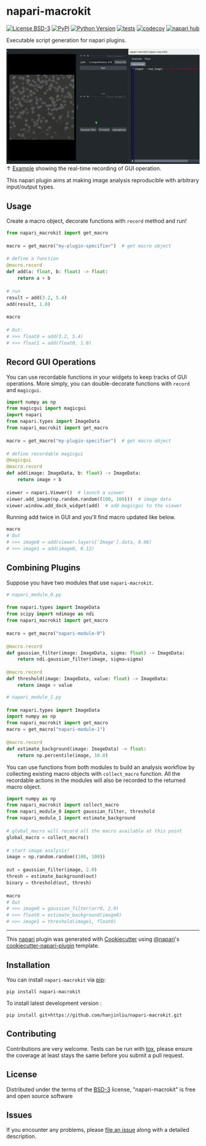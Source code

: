 # napari-macrokit

[![License BSD-3](https://img.shields.io/pypi/l/napari-macrokit.svg?color=green)](https://github.com/hanjinliu/napari-macrokit/raw/main/LICENSE)
[![PyPI](https://img.shields.io/pypi/v/napari-macrokit.svg?color=green)](https://pypi.org/project/napari-macrokit)
[![Python Version](https://img.shields.io/pypi/pyversions/napari-macrokit.svg?color=green)](https://python.org)
[![tests](https://github.com/hanjinliu/napari-macrokit/workflows/tests/badge.svg)](https://github.com/hanjinliu/napari-macrokit/actions)
[![codecov](https://codecov.io/gh/hanjinliu/napari-macrokit/branch/main/graph/badge.svg)](https://codecov.io/gh/hanjinliu/napari-macrokit)
[![napari hub](https://img.shields.io/endpoint?url=https://api.napari-hub.org/shields/napari-macrokit)](https://napari-hub.org/plugins/napari-macrokit)

Executable script generation for napari plugins.

![](images/example.gif)
&uarr; [Example](https://github.com/hanjinliu/napari-macrokit/blob/main/examples/regionprops.py) showing the real-time recording of GUI operation.

This napari plugin aims at making image analysis reproducible with arbitrary input/output types.

## Usage

Create a macro object, decorate functions with `record` method and run!

```python
from napari_macrokit import get_macro

macro = get_macro("my-plugin-specifier")  # get macro object

# define a function
@macro.record
def add(a: float, b: float) -> float:
    return a + b

# run
result = add(3.2, 5.4)
add(result, 1.0)

macro

# Out:
# >>> float0 = add(3.2, 5.4)
# >>> float1 = add(float0, 1.0)
```

## Record GUI Operations

You can use recordable functions in your widgets to keep tracks of GUI operations.
More simply, you can double-decorate functions with `record` and `magicgui`.

```python
import numpy as np
from magicgui import magicgui
import napari
from napari.types import ImageData
from napari_macrokit import get_macro

macro = get_macro("my-plugin-specifier")  # get macro object

# define recordable magicgui
@magicgui
@macro.record
def add(image: ImageData, b: float) -> ImageData:
    return image + b

viewer = napari.Viewer()  # launch a viewer
viewer.add_image(np.random.random((100, 100)))  # image data
viewer.window.add_dock_widget(add)  # add magicgui to the viewer
```

Running add twice in GUI and you'll find macro updated like below.

```python
macro
# Out
# >>> image0 = add(viewer.layers['Image'].data, 0.06)
# >>> image1 = add(image0, 0.12)
```

## Combining Plugins

Suppose you have two modules that use `napari-macrokit`.

```python
# napari_module_0.py

from napari.types import ImageData
from scipy import ndimage as ndi
from napari_macrokit import get_macro

macro = get_macro("napari-module-0")

@macro.record
def gaussian_filter(image: ImageData, sigma: float) -> ImageData:
    return ndi.gaussian_filter(image, sigma=sigma)

@macro.record
def threshold(image: ImageData, value: float) -> ImageData:
    return image > value
```

```python
# napari_module_1.py

from napari.types import ImageData
import numpy as np
from napari_macrokit import get_macro
macro = get_macro("napari-module-1")

@macro.record
def estimate_background(image: ImageData) -> float:
    return np.percentile(image, 10.0)

```

You can use functions from both modules to build an analysis workflow by collecting existing macro objects with `collect_macro` function. All the recordable actions in the modules will also be recorded to the returned macro object.

```python
import numpy as np
from napari_macrokit import collect_macro
from napari_module_0 import gaussian_filter, threshold
from napari_module_1 import estimate_background

# global_macro will record all the macro available at this point
global_macro = collect_macro()

# start image analysis!
image = np.random.random((100, 100))

out = gaussian_filter(image, 2.0)
thresh = estimate_background(out)
binary = threshold(out, thresh)

macro
# Out
# >>> image0 = gaussian_filter(arr0, 2.0)
# >>> float0 = estimate_background(image0)
# >>> image1 = threshold(image1, float0)
```

---------------------------------

This [napari] plugin was generated with [Cookiecutter] using [@napari]'s [cookiecutter-napari-plugin] template.

## Installation

You can install `napari-macrokit` via [pip]:

    pip install napari-macrokit



To install latest development version :

    pip install git+https://github.com/hanjinliu/napari-macrokit.git


## Contributing

Contributions are very welcome. Tests can be run with [tox], please ensure
the coverage at least stays the same before you submit a pull request.

## License

Distributed under the terms of the [BSD-3] license,
"napari-macrokit" is free and open source software

## Issues

If you encounter any problems, please [file an issue] along with a detailed description.

[napari]: https://github.com/napari/napari
[Cookiecutter]: https://github.com/audreyr/cookiecutter
[@napari]: https://github.com/napari
[MIT]: http://opensource.org/licenses/MIT
[BSD-3]: http://opensource.org/licenses/BSD-3-Clause
[GNU GPL v3.0]: http://www.gnu.org/licenses/gpl-3.0.txt
[GNU LGPL v3.0]: http://www.gnu.org/licenses/lgpl-3.0.txt
[Apache Software License 2.0]: http://www.apache.org/licenses/LICENSE-2.0
[Mozilla Public License 2.0]: https://www.mozilla.org/media/MPL/2.0/index.txt
[cookiecutter-napari-plugin]: https://github.com/napari/cookiecutter-napari-plugin

[file an issue]: https://github.com/hanjinliu/napari-macrokit/issues

[napari]: https://github.com/napari/napari
[tox]: https://tox.readthedocs.io/en/latest/
[pip]: https://pypi.org/project/pip/
[PyPI]: https://pypi.org/
